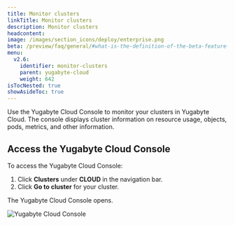 ```yaml
---
title: Monitor clusters
linkTitle: Monitor clusters
description: Monitor clusters
headcontent:
image: /images/section_icons/deploy/enterprise.png
beta: /preview/faq/general/#what-is-the-definition-of-the-beta-feature-tag
menu:
  v2.6:
    identifier: monitor-clusters
    parent: yugabyte-cloud
    weight: 642
isTocNested: true
showAsideToc: true
---
```


Use the Yugabyte Cloud Console to monitor your clusters in Yugabyte Cloud. The console displays
cluster information on resource usage, objects, pods, metrics, and other information.

## Access the Yugabyte Cloud Console

To access the Yugabyte Cloud Console:

1. Click **Clusters** under **CLOUD** in the navigation bar.
2. Click **Go to cluster** for your cluster.

The Yugabyte Cloud Console opens.

![Yugabyte Cloud Console](/images/deploy/yugabyte-cloud/yugabyte-cloud-console.png)
